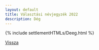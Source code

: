 ```yaml
---
layout: default
title: Választási névjegyzék 2022
description: Dég
---
```


{% include settlementHTMLs/Deeg.html %}

[Vissza](./)